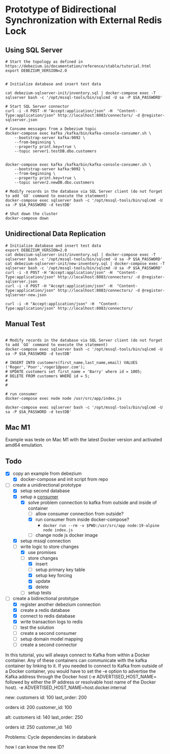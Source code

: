 # Prototype of Bidirectional Synchronization with External Redis Lock

## Using SQL Server

```shell
# Start the topology as defined in https://debezium.io/documentation/reference/stable/tutorial.html
export DEBEZIUM_VERSION=2.0


# Initialize database and insert test data

cat debezium-sqlserver-init/inventory.sql | docker-compose exec -T sqlserver bash -c '/opt/mssql-tools/bin/sqlcmd -U sa -P $SA_PASSWORD'

# Start SQL Server connector
curl -i -X POST -H "Accept:application/json" -H  "Content-Type:application/json" http://localhost:8083/connectors/ -d @register-sqlserver.json

# Consume messages from a Debezium topic
docker-compose exec kafka /kafka/bin/kafka-console-consumer.sh \
    --bootstrap-server kafka:9092 \
    --from-beginning \
    --property print.key=true \
    --topic server1.testDB.dbo.customers
    
    
docker-compose exec kafka /kafka/bin/kafka-console-consumer.sh \
    --bootstrap-server kafka:9092 \
    --from-beginning \
    --property print.key=true \
    --topic server2.newDB.dbo.customers

# Modify records in the database via SQL Server client (do not forget to add `GO` command to execute the statement)
docker-compose exec sqlserver bash -c '/opt/mssql-tools/bin/sqlcmd -U sa -P $SA_PASSWORD -d testDB'

# Shut down the cluster
docker-compose down
```

## Unidirectional Data Replication

````shell
# Initialize database and insert test data
export DEBEZIUM_VERSION=2.0
cat debezium-sqlserver-init/inventory.sql | docker-compose exec -T sqlserver bash -c '/opt/mssql-tools/bin/sqlcmd -U sa -P $SA_PASSWORD'
cat debezium-sqlserver-init/new-inventory.sql | docker-compose exec -T sqlserver bash -c '/opt/mssql-tools/bin/sqlcmd -U sa -P $SA_PASSWORD'
curl -i -X POST -H "Accept:application/json" -H  "Content-Type:application/json" http://localhost:8083/connectors/ -d @register-sqlserver.json
curl -i -X POST -H "Accept:application/json" -H  "Content-Type:application/json" http://localhost:8083/connectors/ -d @register-sqlserver-new.json

curl -i -H "Accept:application/json" -H  "Content-Type:application/json" http://localhost:8083/connectors/

````

## Manual Test 

```shell

# Modify records in the database via SQL Server client (do not forget to add `GO` command to execute the statement)
docker-compose exec sqlserver bash -c '/opt/mssql-tools/bin/sqlcmd -U sa -P $SA_PASSWORD -d testDB'

# INSERT INTO customers(first_name,last_name,email) VALUES ('Roger','Poor','roger1@poor.com');
# UPDATE customers set first_name = 'Barry' where id = 1005;
# DELETE FROM customers WHERE id = 5;
#
#

# run consumer
docker-compose exec node node /usr/src/app/index.js

docker-compose exec sqlserver bash -c '/opt/mssql-tools/bin/sqlcmd -U sa -P $SA_PASSWORD -d testDB'

```

## Mac M1

Example was teste on Mac M1 with the latest Docker version and activated amd64 emulation. 

## Todo

- [x] copy an example from debezium
  - [x] docker-compose and init script from repo 
- [ ] create a unidirectional prototype
  - [x] setup second database
  - [x] setup a [consumer](https://www.sohamkamani.com/nodejs/working-with-kafka/?utm_content=cmp-true)
    - [x] solve problem connection to kafka from outside and inside of container 
      - [ ] allow consumer connection from outside?
      - [x] run consumer from inside docker-compose?
        - `docker run --rm -v $PWD:/usr/src/app node:19-alpine node index.js` 
      - [ ] change node js docker image 
  - [x] setup mssql connection
  - [ ] write logic to store changes
    - [x] use promises
    - [ ] store changes
      - [x] insert
      - [ ] setup primary key table
      - [x] setup key forcing
      - [x] update
      - [x] delete
    - [ ] setup tests
- [ ] create a bidirectional prototype
  - [x] register another debezium connection 
  - [x] create a redis database
  - [x] connect to redis database
  - [x] write transaction logs to redis
  - [ ] test the solution
  - [ ] create a second consumer
  - [ ] setup domain model mapping
  - [ ] create a second connector

In this tutorial, you will always connect to Kafka from within a Docker container. 
Any of these containers can communicate with the kafka container by linking to it. If you needed to connect to Kafka from outside of a Docker container, you would have to set the -e option to advertise the Kafka address through the Docker host (-e ADVERTISED_HOST_NAME= followed by either the IP address or resolvable host name of the Docker host).
-e ADVERTISED_HOST_NAME=host.docker.internal

new:
customers
id: 100
last_order: 200

orders
id: 200
customer_id: 100


alt:
customers
id: 140
last_order: 250

orders
id: 250
customer_id: 140


Problems:
Cycle dependencies in databank

how I can know the new ID?
